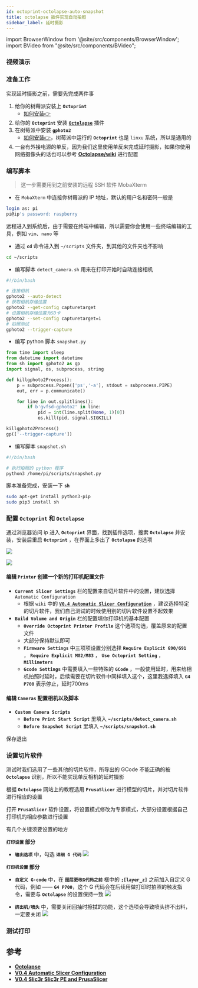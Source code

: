 ```yaml
---
id: octoprint-octolapse-auto-snapshot
title: octolapse 插件实现自动拍照
sidebar_label: 延时摄影
---
```


import BrowserWindow from '@site/src/components/BrowserWindow';
import BVideo from "@site/src/components/BVideo";

<BrowserWindow>

### 视频演示

<BVideo src="//player.bilibili.com/player.html?aid=464633616&bvid=BV1rL41177o8&cid=456006994&page=1" bsrc="https://www.bilibili.com/video/BV1rL41177o8/"/>

</BrowserWindow>

### 准备工作

实现延时摄影之前，需要先完成两件事
1. 给你的树莓派安装上 **`Octoprint`**
   - [如何安装👉](https://sinnammanyo.cn/docs/docs/project/3D%E6%89%93%E5%8D%B0%E5%BB%B6%E6%97%B6%E6%91%84%E5%BD%B1/raspberry-pi-octoprint)
2. 给你的 **`Octoprint`** 安装 **[`Octolapse`](https://plugins.octoprint.org/plugins/octolapse/)** 插件
2. 在树莓派中安装 **`gphoto2`**
   - [如何安装👉](https://sinnammanyo.cn/docs/docs/project/3D%E6%89%93%E5%8D%B0%E5%BB%B6%E6%97%B6%E6%91%84%E5%BD%B1/gphoto2-get-capture)，树莓派中运行的 **`Octoprint`** 也是 `linxu` 系统，所以是通用的
3. 一台有外接电源的单反，因为我们这里使用单反来完成延时摄影，如果你使用网络摄像头的话也可以参考 **[Octolapse/wiki](https://github.com/FormerLurker/Octolapse/wiki)** 进行配置

### 编写脚本
> 这一步需要用到之前安装的远程 SSH 软件 MobaXterm

- 在 `MobaXterm` 中连接你树莓派的 IP 地址，默认的用户名和密码一般是

``` sh
login as: pi
pi@ip's password: raspberry
```

远程进入到系统后，由于需要在终端中编辑，所以需要你会使用一些终端编辑的工具，例如 `vim`、`nano` 等

- 通过 **`cd`** 命令进入到 `~/scripts` 文件夹，到其他的文件夹也不影响

``` sh 
cd ~/scripts
```

- 编写脚本 `detect_camera.sh` 用来在打印开始时自动连接相机

``` sh title="detect_camera.sh"
#!/bin/bash

# 连接相机
gphoto2 --auto-detect
# 获取相机存储位置
gphoto2 --get-config capturetarget
# 设置相机存储位置为SD卡
gphoto2 --set-config capturetarget=1
# 拍照测试
gphoto2 --trigger-capture
```

- 编写 python 脚本 `snapshot.py`

``` py title="snapshot.py"
from time import sleep
from datetime import datetime
from sh import gphoto2 as gp
import signal, os, subprocess, string

def killgphoto2Process():
    p = subprocess.Popen(['ps','-a'], stdout = subprocess.PIPE)
    out, err = p.communicate()

    for line in out.splitlines():
        if b'gvfsd-gphoto2' in line:
            pid = int(line.split(None, 1)[0])
            os.kill(pid, signal.SIGKILL)

killgphoto2Process()
gp(['--trigger-capture'])
```

- 编写脚本 `snapshot.sh`

``` sh title="snapshot.sh"
#!/bin/bash

# 执行拍照的 python 程序
python3 /home/pi/scripts/snapshot.py
```

脚本准备完成，安装一下 **`sh`**

``` sh
sudo apt-get install python3-pip
sudo pip3 install sh
```
### 配置 `Octoprint` 和 `Octolapse`

通过浏览器访问 ip 进入 **`Octoprint`** 界面，找到插件选项，搜索 **`Octolapse`** 并安装，安装后重启 **`Octoprint`** ，在界面上多出了 **`Octolapse`** 的选项

![](https://pictures-1304295136.cos.ap-guangzhou.myqcloud.com/screenshot/3D%E6%89%93%E5%8D%B0%E5%BB%B6%E6%97%B6%E6%91%84%E5%BD%B1/plugin-install.png)

![](https://pictures-1304295136.cos.ap-guangzhou.myqcloud.com/screenshot/3D%E6%89%93%E5%8D%B0%E5%BB%B6%E6%97%B6%E6%91%84%E5%BD%B1/Octolapse.png)
#### 编辑 `Printer` 创建一个新的打印机配置文件

- **`Current Slicer Settings`** 栏的配置来自切片软件中的设置，建议选择 `Automatic Configuration`
  - 根据 `wiki` 中的 **[`V0.4 Automatic Slicer Configuration`](https://github.com/FormerLurker/Octolapse/wiki/V0.4---Automatic-Slicer-Configuration)** ，建议选择特定的切片软件，我们自己测试的时候使用别的切片软件设置不起效果
- **`Build Volume and Origin`** 栏的配置填你打印机的基本配置
  - **`Override Octoprint Printer Profile`** 这个选项勾选，覆盖原来的配置文件
  - 大部分保持默认即可
  - **`Firmware Settings`** 中三项项设置分别选择 **`Require Explicit G90/G91`** ， **`Require Explicit M82/M83`** ， **`Use Octoprint Setting`** ， **`Millimeters`**
  - **`Gcode Settings`** 中需要填入一些特殊的 **`GCode`** ，一般使用延时，用来给相机拍照时延时，后续需要在切片软件中同样填入这个，这里我选择填入 **`G4 P700`** 表示停止，延时700ms

#### 编辑 `Cameras` 配置相机以及脚本

- **`Custom Camera Scripts`**
  - **`Before Print Start Script`** 里填入 **`~/scripts/detect_camera.sh`**
  - **`Before Snapshot Script`** 里填入 **`~/scripts/snapshot.sh`**

保存退出

### 设置切片软件
测试时我们选用了一些其他的切片软件，所导出的 GCode 不能正确的被 **`Octolapse`** 识别，所以不能实现单反相机的延时摄影

根据 **`Octolapse`** 网站上的教程选用 **`PrusaSlicer`** 进行模型的切片，并对切片软件进行相应的设置

打开 **`PrusaSlicer`** 软件设置，将设置模式修改为专家模式，大部分设置根据自己打印机的相应参数进行设置

有几个关键须要设置的地方

**`打印设置` 部分**
- **`输出选项`** 中，勾选 **`详细 G 代码`**
![](https://pictures-1304295136.cos.ap-guangzhou.myqcloud.com/screenshot/3D%E6%89%93%E5%8D%B0%E5%BB%B6%E6%97%B6%E6%91%84%E5%BD%B1/%E8%AF%A6%E7%BB%86G%E4%BB%A3%E7%A0%81.png)

**`打印机设置` 部分**
- **`自定义 G-code`** 中，在 **`图层更改G代码之前`** 框中的 **`;[layer_z]`** 之前加入自定义 G 代码，例如 —— **`G4 P700`**，这个 G 代码会在后续用做打印时拍照的触发指令，需要与 **`Octolapse`** 的设置保持一致
![](https://pictures-1304295136.cos.ap-guangzhou.myqcloud.com/screenshot/3D%E6%89%93%E5%8D%B0%E5%BB%B6%E6%97%B6%E6%91%84%E5%BD%B1/%E8%87%AA%E5%AE%9A%E4%B9%89G-code.png)

- **`挤出机/喷头`** 中，需要关闭回抽时擦拭的功能，这个选项会导致喷头挤不出料，一定要关闭
![](https://pictures-1304295136.cos.ap-guangzhou.myqcloud.com/screenshot/3D%E6%89%93%E5%8D%B0%E5%BB%B6%E6%97%B6%E6%91%84%E5%BD%B1/%E8%87%AA%E5%AE%9A%E4%B9%89G-code.png)

### 测试打印


## 参考
- **[Octolapse](https://plugins.octoprint.org/plugins/octolapse/)**
- **[V0.4 Automatic Slicer Configuration](https://github.com/FormerLurker/Octolapse/wiki/V0.4---Automatic-Slicer-Configuration)**
- **[V0.4 Slic3r Slic3r PE and PrusaSlicer](https://github.com/FormerLurker/Octolapse/wiki/V0.4---Slic3r-Slic3r-PE-and-PrusaSlicer)**